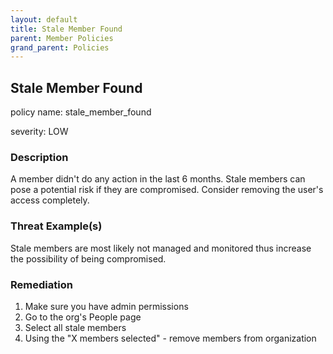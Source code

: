 ```yaml
---
layout: default
title: Stale Member Found
parent: Member Policies
grand_parent: Policies
---
```



## Stale Member Found
policy name: stale_member_found

severity: LOW

### Description
A member didn't do any action in the last 6 months. Stale members can pose a potential risk if they are compromised. Consider removing the user's access completely.

### Threat Example(s)
Stale members are most likely not managed and monitored thus increase the possibility of being compromised.



### Remediation
1. Make sure you have admin permissions
2. Go to the org's People page
3. Select all stale members
4. Using the "X members selected" - remove members from organization



